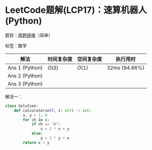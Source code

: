 # LeetCode题解(LCP17)：速算机器人(Python)

题目：[原题链接](https://leetcode-cn.com/problems/nGK0Fy/)（简单）

标签：数学

| 解法           | 时间复杂度 | 空间复杂度 | 执行用时      |
| -------------- | ---------- | ---------- | ------------- |
| Ans 1 (Python) | $O(S)$     | $O(1)$     | 32ms (94.86%) |
| Ans 2 (Python) |            |            |               |
| Ans 3 (Python) |            |            |               |

解法一：

```python
class Solution:
    def calculate(self, s: str) -> int:
        x, y = 1, 0
        for ch in s:
            if ch == "A":
                x = 2 * x + y
            else:
                y = 2 * y + x
        return x + y
```